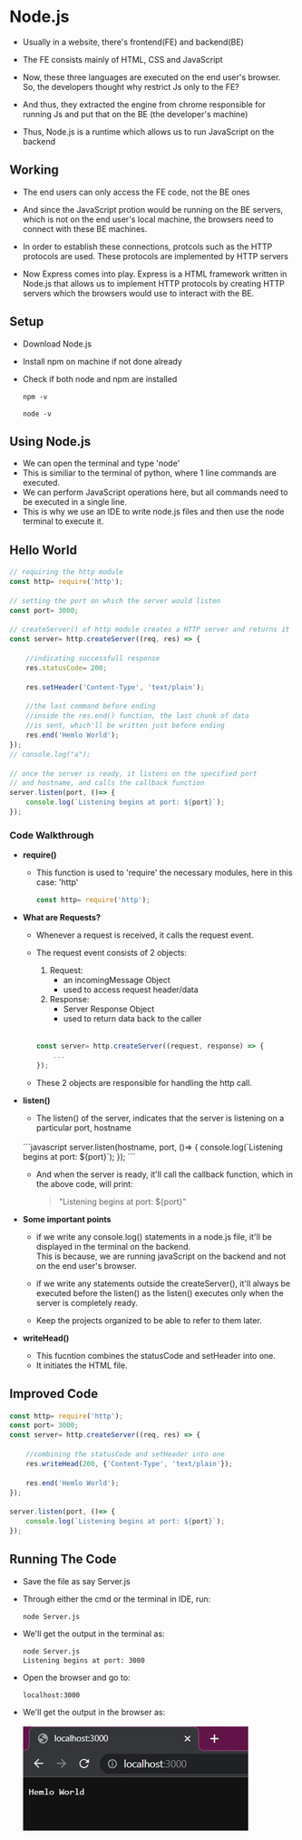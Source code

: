 # Node.js

- Usually in a website, there's frontend(FE) and backend(BE)

- The FE consists mainly of HTML, CSS and JavaScript

- Now, these three languages are executed on the end user's browser.  
    So, the developers thought why restrict Js only to the FE?

- And thus, they extracted the engine from chrome responsible for running Js and put that on the BE (the developer's machine)

- Thus, Node.js is a runtime which allows us to run JavaScript on the backend

## Working

- The end users can only access the FE code, not the BE ones

- And since the JavaScript protion would be running on the BE servers, which is not on the end user's local machine, the browsers need to  
connect with these BE machines.

- In order to establish these connections, protcols such as the HTTP protocols are used. These protocols are implemented by HTTP servers

- Now Express comes into play. Express is a HTML framework written in Node.js that allows us to implement HTTP protocols by creating HTTP servers which the browsers would use to interact with the BE.

## Setup

- Download Node.js
- Install npm on machine if not done already
- Check if both node and npm are installed

    ```
    npm -v
    ```
    ```
    node -v
    ```

## Using Node.js

- We can open the terminal and type 'node'
- This is similiar to the terminal of python, where 1 line commands are executed.
- We can perform JavaScript operations here, but all commands need to be executed in a single line.
- This is why we use an IDE to write node.js files and then use the node terminal to execute it.

## Hello World

```javascript
// requiring the http module
const http= require('http');

// setting the port on which the server would listen
const port= 3000;

// createServer() of http module creates a HTTP server and returns it
const server= http.createServer((req, res) => {

    //indicating successfull response
    res.statusCode= 200;
    
    res.setHeader('Content-Type', 'text/plain');    
    
    //the last command before ending
    //inside the res.end() function, the last chunk of data
    //is sent, which'll be written just before ending
    res.end('Hemlo World');
});
// console.log("a");

// once the server is ready, it listens on the specified port
// and hostname, and calls the callback function
server.listen(port, ()=> {
    console.log(`Listening begins at port: ${port}`);
});
```

### Code Walkthrough

- **require()**  
    - This function is used to 'require' the necessary modules, here in this case: 'http' 
    
        ```javascript
        const http= require('http');
        ```

- **What are Requests?**  
    - Whenever a request is received, it calls the request event.
    - The request event consists of 2 objects:  
        1. Request: 
            - an incomingMessage Object
            - used to access request header/data
        2. Response:  
            - Server Response Object
            - used to return data back to the caller
            
        <br>

        ```javascript
        const server= http.createServer((request, response) => {
            ...
        });
        ```

    - These 2 objects are responsible for handling the http call.

- **listen()**
    - The listen() of the server, indicates that the server is listening on a particular port, hostname
    <br>
        ```javascript
        server.listen(hostname, port, ()=> {
            console.log(`Listening begins at port: ${port}`);
        });
        ```
    
    - And when the server is ready, it'll call the callback function, which in the above code, will print:

        > "Listening begins at port: ${port}"

- **Some important points**
    - if we write any console.log() statements in a node.js file, it'll be displayed in the terminal on the backend.  
    This is because, we are running javaScript on the backend and not on the end user's browser.

    - if we write any statements outside the createServer(), it'll always be executed before the listen() as the listen() executes only when the server is completely ready.

    - Keep the projects organized to be able to refer to them later.

- **writeHead()**
    - This fucntion combines the statusCode and setHeader into one.
    - It initiates the HTML file.

## Improved Code
```javascript
const http= require('http');
const port= 3000;
const server= http.createServer((req, res) => {

    //combining the statusCode and setHeader into one
    res.writeHead(200, {'Content-Type', 'text/plain'});

    res.end('Hemlo World');
});

server.listen(port, ()=> {
    console.log(`Listening begins at port: ${port}`);
});
```

## Running The Code

- Save the file as say Server.js
- Through either the cmd or the terminal in IDE, run:

    ```
    node Server.js
    ```

- We'll get the output in the terminal as:
    ```
    node Server.js
    Listening begins at port: 3000
    ```

- Open the browser and go to: 
    ```
    localhost:3000
    ```
- We'll get the output in the browser as:
  <br><br>
  ![Hemlo World](/Screenshots/HemloWorld.jpg)
